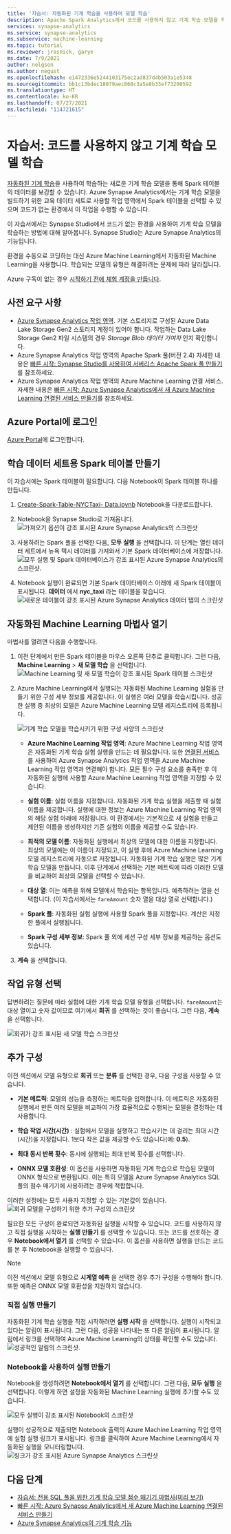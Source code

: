 ```yaml
---
title: '자습서: 자동화된 기계 학습을 사용하여 모델 학습'
description: Apache Spark Analytics에서 코드를 사용하지 않고 기계 학습 모델을 학습하는 방법에 대한 자습서입니다.
services: synapse-analytics
ms.service: synapse-analytics
ms.subservice: machine-learning
ms.topic: tutorial
ms.reviewer: jrasnick, garye
ms.date: 7/9/2021
author: nelgson
ms.author: negust
ms.openlocfilehash: e1472336e5244103175ec2ad837d4b503a1e5348
ms.sourcegitcommit: bb1c13bdec18079aec868c3a5e8b33ef73200592
ms.translationtype: HT
ms.contentlocale: ko-KR
ms.lasthandoff: 07/27/2021
ms.locfileid: "114721615"
---
```

# <a name="tutorial-train-a-machine-learning-model-without-code"></a>자습서: 코드를 사용하지 않고 기계 학습 모델 학습

[자동화된 기계 학습](../../machine-learning/concept-automated-ml.md)을 사용하여 학습하는 새로운 기계 학습 모델을 통해 Spark 테이블의 데이터를 보강할 수 있습니다. Azure Synapse Analytics에서는 기계 학습 모델을 빌드하기 위한 교육 데이터 세트로 사용할 작업 영역에서 Spark 테이블을 선택할 수 있으며 코드가 없는 환경에서 이 작업을 수행할 수 있습니다.

이 자습서에서는 Synapse Studio에서 코드가 없는 환경을 사용하여 기계 학습 모델을 학습하는 방법에 대해 알아봅니다. Synapse Studio는 Azure Synapse Analytics의 기능입니다. 

환경을 수동으로 코딩하는 대신 Azure Machine Learning에서 자동화된 Machine Learning을 사용합니다. 학습되는 모델의 유형은 해결하려는 문제에 따라 달라집니다.

Azure 구독이 없는 경우 [시작하기 전에 체험 계정을 만듭니다](https://azure.microsoft.com/free/).

## <a name="prerequisites"></a>사전 요구 사항

- [Azure Synapse Analytics 작업 영역](../get-started-create-workspace.md). 기본 스토리지로 구성된 Azure Data Lake Storage Gen2 스토리지 계정이 있어야 합니다. 작업하는 Data Lake Storage Gen2 파일 시스템의 경우 *Storage Blob 데이터 기여자* 인지 확인합니다.
- Azure Synapse Analytics 작업 영역의 Apache Spark 풀(버전 2.4) 자세한 내용은 [빠른 시작: Synapse Studio를 사용하여 서버리스 Apache Spark 풀 만들기](../quickstart-create-apache-spark-pool-studio.md)를 참조하세요.
- Azure Synapse Analytics 작업 영역의 Azure Machine Learning 연결 서비스. 자세한 내용은 [빠른 시작: Azure Synapse Analytics에서 새 Azure Machine Learning 연결된 서비스 만들기](quickstart-integrate-azure-machine-learning.md)를 참조하세요.

## <a name="sign-in-to-the-azure-portal"></a>Azure Portal에 로그인

[Azure Portal](https://portal.azure.com/)에 로그인합니다.

## <a name="create-a-spark-table-for-the-training-dataset"></a>학습 데이터 세트용 Spark 테이블 만들기

이 자습서에는 Spark 테이블이 필요합니다. 다음 Notebook이 Spark 테이블 하나를 만듭니다.

1. [Create-Spark-Table-NYCTaxi- Data.ipynb](https://go.microsoft.com/fwlink/?linkid=2149229) Notebook을 다운로드합니다.

1. Notebook을 Synapse Studio로 가져옵니다.
![가져오기 옵션이 강조 표시된 Azure Synapse Analytics의 스크린샷](media/tutorial-automl-wizard/tutorial-automl-wizard-00a.png)

1. 사용하려는 Spark 풀을 선택한 다음, **모두 실행** 을 선택합니다. 이 단계는 열린 데이터 세트에서 뉴욕 택시 데이터를 가져와서 기본 Spark 데이터베이스에 저장합니다.
![모두 실행 및 Spark 데이터베이스가 강조 표시된 Azure Synapse Analytics의 스크린샷.](media/tutorial-automl-wizard/tutorial-automl-wizard-00b.png)

1. Notebook 실행이 완료되면 기본 Spark 데이터베이스 아래에 새 Spark 테이블이 표시됩니다. **데이터** 에서 **nyc_taxi** 라는 테이블을 찾습니다.
![새로운 테이블이 강조 표시된 Azure Synapse Analytics 데이터 탭의 스크린샷](media/tutorial-automl-wizard/tutorial-automl-wizard-00c.png)

## <a name="open-the-automated-machine-learning-wizard"></a>자동화된 Machine Learning 마법사 열기

마법사를 열려면 다음을 수행합니다.

1. 이전 단계에서 만든 Spark 테이블을 마우스 오른쪽 단추로 클릭합니다. 그런 다음, **Machine Learning** > **새 모델 학습** 을 선택합니다.
![Machine Learning 및 새 모델 학습이 강조 표시된 Spark 테이블 스크린샷](media/tutorial-automl-wizard/tutorial-automl-wizard-00d.png)

1. Azure Machine Learning에서 실행되는 자동화된 Machine Learning 실험을 만들기 위한 구성 세부 정보를 제공합니다. 이 실행은 여러 모델을 학습시킵니다. 성공한 실행 중 최상의 모델은 Azure Machine Learning 모델 레지스트리에 등록됩니다.

   ![기계 학습 모델을 학습시키기 위한 구성 사양의 스크린샷](media/tutorial-automl-wizard/tutorial-automl-wizard-configure-run-00a.png)

    - **Azure Machine Learning 작업 영역**: Azure Machine Learning 작업 영역은 자동화된 기계 학습 실험 실행을 만드는 데 필요합니다. 또한 [연결된 서비스](quickstart-integrate-azure-machine-learning.md)를 사용하여 Azure Synapse Analytics 작업 영역을 Azure Machine Learning 작업 영역과 연결해야 합니다. 모든 필수 구성 요소를 충족한 후 이 자동화된 실행에 사용할 Azure Machine Learning 작업 영역을 지정할 수 있습니다.

    - **실험 이름**: 실험 이름을 지정합니다. 자동화된 기계 학습 실행을 제출할 때 실험 이름을 제공합니다. 실행에 대한 정보는 Azure Machine Learning 작업 영역의 해당 실험 아래에 저장됩니다. 이 환경에서는 기본적으로 새 실험을 만들고 제안된 이름을 생성하지만 기존 실험의 이름을 제공할 수도 있습니다.

    - **최적의 모델 이름**: 자동화된 실행에서 최상의 모델에 대한 이름을 지정합니다. 최상의 모델에는 이 이름이 지정되고, 이 실행 후에 Azure Machine Learning 모델 레지스트리에 자동으로 저장됩니다. 자동화된 기계 학습 실행은 많은 기계 학습 모델을 만듭니다. 이후 단계에서 선택하는 기본 메트릭에 따라 이러한 모델을 비교하여 최상의 모델을 선택할 수 있습니다.

    - **대상 열**: 이는 예측을 위해 모델에서 학습되는 항목입니다. 예측하려는 열을 선택합니다. (이 자습서에서는 `fareAmount` 숫자 열을 대상 열로 선택합니다.)

    - **Spark 풀**: 자동화된 실험 실행에 사용할 Spark 풀을 지정합니다. 계산은 지정한 풀에서 실행됩니다.

    - **Spark 구성 세부 정보**: Spark 풀 외에 세션 구성 세부 정보를 제공하는 옵션도 있습니다.

1. **계속** 을 선택합니다.

## <a name="choose-a-task-type"></a>작업 유형 선택

답변하려는 질문에 따라 실험에 대한 기계 학습 모델 유형을 선택합니다. `fareAmount`는 대상 열이고 숫자 값이므로 여기에서 **회귀** 를 선택하는 것이 좋습니다. 그런 다음, **계속** 을 선택합니다.

![회귀가 강조 표시된 새 모델 학습 스크린샷](media/tutorial-automl-wizard/tutorial-automl-wizard-configure-run-00b.png)

## <a name="additional-configurations"></a>추가 구성

이전 섹션에서 모델 유형으로 **회귀** 또는 **분류** 를 선택한 경우, 다음 구성을 사용할 수 있습니다.

- **기본 메트릭**: 모델의 성능을 측정하는 메트릭을 입력합니다. 이 메트릭은 자동화된 실행에서 만든 여러 모델을 비교하여 가장 효율적으로 수행되는 모델을 결정하는 데 사용합니다.

- **학습 작업 시간(시간)** : 실험에서 모델을 실행하고 학습시키는 데 걸리는 최대 시간(시간)을 지정합니다. 1보다 작은 값을 제공할 수도 있습니다(예: **0.5**).

- **최대 동시 반복 횟수**: 동시에 실행되는 최대 반복 횟수를 선택합니다.

- **ONNX 모델 호환성**: 이 옵션을 사용하면 자동화된 기계 학습으로 학습된 모델이 ONNX 형식으로 변환됩니다. 이는 특히 모델을 Azure Synapse Analytics SQL 풀의 점수 매기기에 사용하려는 경우에 적합합니다.

이러한 설정에는 모두 사용자 지정할 수 있는 기본값이 있습니다.
![회귀 모델을 구성하기 위한 추가 구성의 스크린샷](media/tutorial-automl-wizard/tutorial-automl-wizard-configure-run-00c.png)

필요한 모든 구성이 완료되면 자동화된 실행을 시작할 수 있습니다. 코드를 사용하지 않고 직접 실행을 시작하는 **실행 만들기** 를 선택할 수 있습니다. 또는 코드를 선호하는 경우 **Notebook에서 열기** 를 선택할 수 있습니다. 이 옵션을 사용하면 실행을 만드는 코드를 본 후 Notebook을 실행할 수 있습니다.

>[!NOTE]
>이전 섹션에서 모델 유형으로 **시계열 예측** 을 선택한 경우 추가 구성을 수행해야 합니다. 또한 예측은 ONNX 모델 호환성을 지원하지 않습니다.

### <a name="create-a-run-directly"></a>직접 실행 만들기

자동화된 기계 학습 실행을 직접 시작하려면 **실행 시작** 을 선택합니다. 실행이 시작되고 있다는 알림이 표시됩니다. 그런 다음, 성공을 나타내는 또 다른 알림이 표시됩니다. 알림에서 링크를 선택하여 Azure Machine Learning의 상태를 확인할 수도 있습니다.
![성공적인 알림의 스크린샷.](media/tutorial-automl-wizard/tutorial-automl-wizard-configure-run-00d.png)

### <a name="create-a-run-with-a-notebook"></a>Notebook을 사용하여 실행 만들기

Notebook을 생성하려면 **Notebook에서 열기** 를 선택합니다. 그런 다음, **모두 실행** 을 선택합니다. 이렇게 하면 설정을 자동화된 Machine Learning 실행에 추가할 수도 있습니다.

![모두 실행이 강조 표시된 Notebook의 스크린샷](media/tutorial-automl-wizard/tutorial-automl-wizard-configure-run-00e.png)

실행이 성공적으로 제출되면 Notebook 출력의 Azure Machine Learning 작업 영역에 실험 실행 링크가 표시됩니다. 링크를 클릭하여 Azure Machine Learning에서 자동화된 실행을 모니터링합니다.
![링크가 강조 표시된 Azure Synapse Analytics 스크린샷](media/tutorial-automl-wizard/tutorial-automl-wizard-configure-run-00f.png)

## <a name="next-steps"></a>다음 단계

- [자습서: 전용 SQL 풀을 위한 기계 학습 모델 점수 매기기 마법사(미리 보기)](tutorial-sql-pool-model-scoring-wizard.md)
- [빠른 시작: Azure Synapse Analytics에서 새 Azure Machine Learning 연결된 서비스 만들기](quickstart-integrate-azure-machine-learning.md)
- [Azure Synapse Analytics의 기계 학습 기능](what-is-machine-learning.md)
